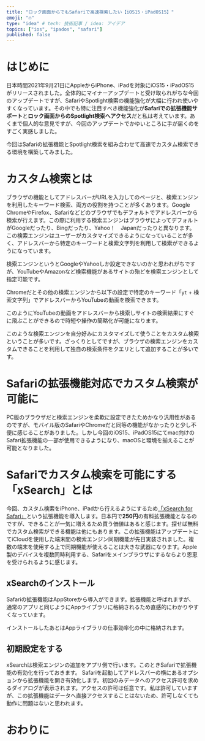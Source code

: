 ```yaml
---
title: "ロック画面からでもSafariで高速検索したい【iOS15・iPadOS15】"
emoji: "🔥"
type: "idea" # tech: 技術記事 / idea: アイデア
topics: ["ios", "ipados", "safari"]
published: false
---
```


# はじめに

日本時間2021年9月21日にAppleからiPhone、iPadを対象にiOS15・iPadOS15がリリースされました。全体的にマイナーアップデートと受け取られがちな今回のアップデートですが、SafariやSpotlight検索の機能強化が大幅に行われ使いやすくなっています。その中でも特に注目すべき機能強化が**Safariでの拡張機能サポート**と**ロック画面からのSpotlight検索へアクセス**だと私は考えています。あくまで個人的な意見ですが、今回のアップデートでかゆいところに手が届くのをすごく実感しました。

今回はSafariの拡張機能とSpotlight検索を組み合わせて高速でカスタム検索できる環境を構築してみました。

# カスタム検索とは

ブラウザの機能としてアドレスバーがURLを入力してのページと、検索エンジンを利用したキーワード検索、両方の役割を持つことが多くあります。Google ChromeやFirefox、Safariなどどのブラウザでもデフォルトでアドレスバーから検索が行えます。この際に利用する検索エンジンはブラウザによってデフォルトがGoogleだったり、Bingだったり、Yahoo！　Japanだったりと異なります。この検索エンジンはユーザーがカスタマイズできるようになっていることが多く、アドレスバーから特定のキーワードと検索文字列を利用して検索ができるようになっています。

検索エンジンというとGoogleやYahooしか設定できないのかと思われがちですが、YouTubeやAmazonなど検索機能があるサイトの殆どを検索エンジンとして指定可能です。

Chromeだとその他の検索エンジンから以下の設定で特定のキーワード「`yt` + 検索文字列」でアドレスバーからYouTubeの動画を検索できます。

このようにYouTubeの動画をアドレスバーから検索しサイトの検索結果にすぐに飛ぶことができるので時短や操作の簡略化が可能になります。

このような検索エンジンを自分好みにカスタマイズして使うことをカスタム検索ということが多いです。ざっくりとしてですが、ブラウザの検索エンジンをカスタムできることを利用して独自の検索条件をクエリとして追加することが多いです。

# Safariの拡張機能対応でカスタム検索が可能に

PC版のブラウザだと検索エンジンを柔軟に設定できたためかなり汎用性があるのですが、モバイル版のSafariやChromeだと同等の機能がなかったりと少し不便に感じることがありました。しかし今回のiOS15、iPadOS15にてmac向けのSafari拡張機能の一部が使用できるようになり、macOSと環境を揃えることが可能となりました。

# Safariでカスタム検索を可能にする「xSearch」とは

今回、カスタム検索をiPhone、iPadから行えるようにするため[‎「xSearch for Safari」](https://apps.apple.com/jp/app/xsearch-for-safari/id1579902068)という拡張機能を導入します。日本円で**250円**の有料拡張機能となるのですが、できることが一気に増えるため買う価値はあると感じます。探せば無料でカスタム検索ができる機能は他にもあります。この拡張機能はアップデートにてiCloudを使用した端末間の検索エンジン同期機能が先日実装されました。複数の端末を使用する上で同期機能が使えることは大きな武器になります。Apple製のデバイスを複数同時利用する、Safariをメインブラウザにするならより恩恵を受けられるように感じます。

## xSearchのインストール

Safariの拡張機能はAppStoreから導入ができます。拡張機能と呼ばれますが、通常のアプリと同じようにAppライブラリに格納されるため直感的にわかりやすくなっています。

インストールしたあとはAppライブラリの仕事効率化の中に格納されます。

## 初期設定をする

xSearchは検索エンジンの追加をアプリ側で行います。このときSafariで拡張機能の有効化を行っておきます。
Safariを起動してアドレスバーの横にあるオプションから拡張機能を開き有効化します。初回のみデータへのアクセス許可を求めるダイアログが表示されます。アクセスの許可は任意です。私は許可していますが、この拡張機能はデータへ直接アクセスすることはないため、許可しなくても動作に問題はないと思われます。

# おわりに